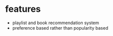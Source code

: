# features
- playlist and book recommendation system
- preference based rather than popularity based
